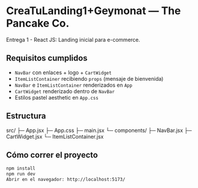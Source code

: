 # CreaTuLanding1+Geymonat — The Pancake Co.

Entrega 1 - React JS: Landing inicial para e-commerce.

## Requisitos cumplidos
- `NavBar` con enlaces + logo + `CartWidget`
- `ItemListContainer` recibiendo `props` (mensaje de bienvenida)
- `NavBar` e `ItemListContainer` renderizados en `App`
- `CartWidget` renderizado dentro de `NavBar`
- Estilos pastel aesthetic en `App.css`

## Estructura
src/
├─ App.jsx
├─ App.css
├─ main.jsx
└─ components/
├─ NavBar.jsx
├─ CartWidget.jsx
└─ ItemListContainer.jsx

## Cómo correr el proyecto
```bash
npm install
npm run dev
Abrir en el navegador: http://localhost:5173/